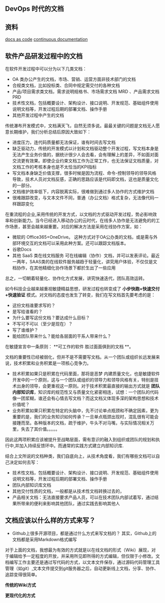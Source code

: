 ## DevOps 时代的文档

## 资料

[docs as code](http://www.writethedocs.org/guide/docs-as-code/)
[continuous documentation](https://devops.com/continuous-documentation/)

## 软件产品研发过程中的文档
在软件开发过程中可以分为以下几类文档：
- OA 类办公产生的文档，市场、营销、运营方面非技术部门的文档
- 合规类文档，比如投标类、合同中规定需交付的各种文档
- 产品/项目需求类文档，需求说明规格书、市场需求文档 MRD 、产品需求文档PRD
- 技术性文档，包括概要设计、架构设计、接口说明、开发规范、基础组件使用说明文档等，开发过程后期的部署文档、操作手册
- 其他开发过程中产生的文档

传统瀑布开发模式中，文档满天飞，自然无须多说。最最关键的问题是文档无人愿意长期维护，我们分析总结后原因大致如下：
- 进度压力，连代码质量都无法保证，谁有时间去写文档
- 缺乏驱动力，传统的开发模式以计划和文档驱动整个开发过程，写文档本身是无法产生业务价值的，据统计很少人会去看，会有理解上的差异，不如面对面交流更有效果。即使企业约束文档工作为正常工作，也无法保证文档质量，对文档工作的考核本身也是不太恰当的KPI指标
- 写文档本身缺乏价值支撑，很多时候是因为流程、命令-控制领导的领导风格导致，技术人员对文档反感，正确的思路应该是代码即文档，这也是质量文化的一部分。
- 文档维护效率低下，内容脱离实际，很难做到通过多人协作的方式维护文档
- 很难跟踪改变，与文本文件不同，普通（办公文档）格式复杂，无法像代码一样跟踪变化

在重流程的企业,采用传统的开发方式，以文档的方式驱动开发过程，势必影响效率和创新能力。当今已经进入移动办公的云时代，在线多人协作是无法避免的的工作场景，甚至会越来越重要。对应的解决方法是采用在线协作方案，如：
- 微软的 Office365+OneDrive。
这种方式对于OA公办类的文档，或是需与外部环境交互的文档可以采用此种方案。还可以跟踪文档版本。
- 谷歌Docs
- 其他 SaaS 类在线文档服务 
可在线编辑（协作）文档，并可以发表评论。最近一两年，SAAS类的在线软件服务越趋于轻量化，讲究用户体验，不仅仅是文档协作，在其他精细化协作场景下都於生出了一些应用

总之，一切朝着轻量化、协作化方式发展，讲究快速迭代，团队高效运转。

如今科技企业越来越重视敏捷精益思想，研发过程也转变成了 **小步快跑+快速交付+快速验证** 模式。对文档的态度也发生了转变，我们在写文档首先要考虑的是：
- 这份文档谁要求写的？
- 是写给谁看的？
- 为什么要写这份文档？要达成什么目标？
- 不写可不可以（至少是现在）？
- 写了谁维护？
- 能给团队带来什么？能给各层面的干系人带来什么？

在敏捷宣言中一条原则：
**可工作的软件 胜过面面俱到的文档 **。

文档的重要性已经被弱化，但并不是不需要写文档。从一个团队或组织长远发展来说，技术积累和业务积累是一项核心竞争力。
- 技术积累如果只是积累在代码里面，那将是恶梦
内建质量文化，也是敏捷软件开发中的一个原则，这与一个团队或组织的领导力和领导风格有关，特别是技术出身的领导，会更重视这一原则。对于技术积累最直接的输出方式就是 **团队内部知识库**，知识库的规范性又与质量文化紧密相连，试想：一个团队的代码像一团浆糊，谁还会有心情去写文档？而这文档又体现多深的架构思想和技术价值呢？
- 业务积累如果只积累在特定的头脑中，先不讨论单点瓶颈和不确定因素，更为重要的是，我们的业务知识如何传承？一旦单点瓶颈出现时，混乱很有可能会接踵而至。各种版本的文档，疏于维护，牛头不对马嘴，与实际情况相关万里，失去了其价值。。。。。

因此这两项积累应该被提升至战略层面，需有意识的融入到组织或团队的规划和执行中,并加入持续反馈环中。而通常的实践方式建立内部知识库.

结合上文所说的文档种类，我们自底向上，从技术角度看，我们有哪些文档可以自己决定如何去写：

- 技术性文档，包括概要设计、架构设计、接口说明、开发规范、基础组件使用说明文档等，开发过程后期的部署文档、操作手册
- 团队内部知识库文档
- 其他交付性质的文档，一般都是从技术性文档转换过去的，
- 产品相关文档：无法直接要求产品人员，可以在技术团队内部试着写，通过结果所带来的便利来影响其他团队，通过实践去影响其他人

## 文档应该以什么样的方式来写？

- Github上很多开源项目，都是通过什么方式来写文档的？
其实，Github上的文档都是采用Markdown格式编写

对于上面的文档，我想最为有效的方式就是以在线文档的形式（Wiki）展现，对于编辑给予一定程度的开放，并采用所见即所得的方式编辑，但仅限于小修改。文档编写工作主要还是通过写代码的方式，以文本文件保存，通过源码代码管理工具管理（如git）,文本文件提交到git服务器之后，自动更新线上文档，分享、协作、追踪变得很简单。

**传统的Wiki方式**

**更现代化的方式**
